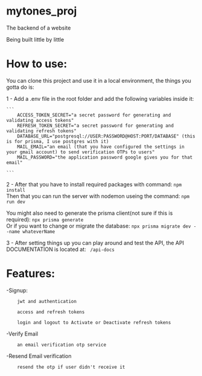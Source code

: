 # mytones_proj

The backend of a website

Being built little by little

# How to use:

You can clone this project and use it in a local environment, the things you gotta do is: 

1 - Add a .env file in the root folder and add the following variables inside it:

    ```
        ACCESS_TOKEN_SECRET="a secret password for generating and validating access tokens"
        REFRESH_TOKEN_SECRET="a secret password for generating and validating refresh tokens"
        DATABASE_URL="postgresql://USER:PASSWORD@HOST:PORT/DATABASE" (this is for prisma, I use postgres with it)
        MAIL_EMAIL="an email (that you have configured the settings in your gmail account) to send verification OTPs to users"
        MAIL_PASSWORD="the application password google gives you for that email"
        
    ```
    
2 - After that you have to install required packages with command:
    ```
        npm install
    ```  
    Then that you can run the server with nodemon useing the command:
    ```
        npm run dev
    ```  
    
You might also need to generate the prisma client(not sure if this is required):
    ```
        npx prisma generate
    ```  
    Or if you want to change or migrate the database:
    ```
        npx prisma migrate dev --name whateverName
    ```  

3 - After setting things up you can play around and test the API, the API DOCUMENTATION is located at:
    ``` 
        /api-docs
    ```


# Features:

-Signup:

```
    jwt and authentication

    access and refresh tokens

    login and logout to Activate or Deactivate refresh tokens
```

-Verify Email

```
    an email verification otp service
```

-Resend Email verification

```
    resend the otp if user didn't receive it
```
